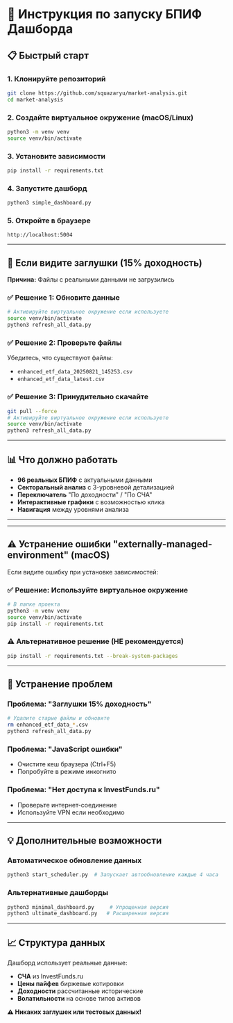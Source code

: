 # 🚀 Инструкция по запуску БПИФ Дашборда

## 📋 Быстрый старт

### 1. Клонируйте репозиторий
```bash
git clone https://github.com/squazaryu/market-analysis.git
cd market-analysis
```

### 2. Создайте виртуальное окружение (macOS/Linux)
```bash
python3 -m venv venv
source venv/bin/activate
```

### 3. Установите зависимости
```bash
pip install -r requirements.txt
```

### 4. Запустите дашборд
```bash
python3 simple_dashboard.py
```

### 5. Откройте в браузере
```
http://localhost:5004
```

---

## 🔧 Если видите заглушки (15% доходность)

**Причина:** Файлы с реальными данными не загрузились

### ✅ Решение 1: Обновите данные
```bash
# Активируйте виртуальное окружение если используете
source venv/bin/activate
python3 refresh_all_data.py
```

### ✅ Решение 2: Проверьте файлы
Убедитесь, что существуют файлы:
- `enhanced_etf_data_20250821_145253.csv`
- `enhanced_etf_data_latest.csv`

### ✅ Решение 3: Принудительно скачайте
```bash
git pull --force
# Активируйте виртуальное окружение если используете
source venv/bin/activate
python3 refresh_all_data.py
```

---

## 📊 Что должно работать

- **96 реальных БПИФ** с актуальными данными
- **Секторальный анализ** с 3-уровневой детализацией  
- **Переключатель** "По доходности" / "По СЧА"
- **Интерактивные графики** с возможностью клика
- **Навигация** между уровнями анализа

---

---

## ⚠️ Устранение ошибки "externally-managed-environment" (macOS)

Если видите ошибку при установке зависимостей:

### ✅ Решение: Используйте виртуальное окружение
```bash
# В папке проекта
python3 -m venv venv
source venv/bin/activate
pip install -r requirements.txt
```

### ⚠️ Альтернативное решение (НЕ рекомендуется)
```bash
pip install -r requirements.txt --break-system-packages
```

---

## 🐛 Устранение проблем

### Проблема: "Заглушки 15% доходность"
```bash
# Удалите старые файлы и обновите
rm enhanced_etf_data_*.csv
python3 refresh_all_data.py
```

### Проблема: "JavaScript ошибки"
- Очистите кеш браузера (Ctrl+F5)
- Попробуйте в режиме инкогнито

### Проблема: "Нет доступа к InvestFunds.ru"
- Проверьте интернет-соединение
- Используйте VPN если необходимо

---

## 💡 Дополнительные возможности

### Автоматическое обновление данных
```bash
python3 start_scheduler.py  # Запускает автообновление каждые 4 часа
```

### Альтернативные дашборды
```bash
python3 minimal_dashboard.py     # Упрощенная версия
python3 ultimate_dashboard.py   # Расширенная версия
```

---

## 📈 Структура данных

Дашборд использует реальные данные:
- **СЧА** из InvestFunds.ru
- **Цены пайфев** биржевые котировки  
- **Доходности** рассчитанные исторические
- **Волатильности** на основе типов активов

**⚠️ Никаких заглушек или тестовых данных!**